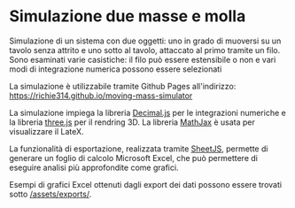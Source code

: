 # Simulazione due masse e molla
Simulazione di un sistema con due oggetti: uno in grado di muoversi su un tavolo senza attrito e uno sotto al tavolo, attaccato al primo tramite un filo.
Sono esaminati varie casistiche: il filo può essere estensibile o non e vari modi di integrazione numerica possono essere selezionati

La simulazione è utilizzabile tramite Github Pages all'indirizzo: <https://richie314.github.io/moving-mass-simulator>

La simulazione impiega la libreria [Decimal.js](https://github.com/MikeMcl/decimal.js) per le integrazioni numeriche e la libreria
[three.js](https://github.com/mrdoob/three.js/) per il rendring 3D. 
La libreria [MathJax](https://github.com/mathjax/MathJax) è usata per visualizzare il LateX.

La funzionalità di esportazione, realizzata tramite [SheetJS](https://github.com/SheetJS/sheetjs), permette di generare un foglio di calcolo
Microsoft Excel, che può permettere di eseguire analisi più approfondite come grafici.

Esempi di grafici Excel ottenuti dagli export dei dati possono essere trovati sotto [/assets/exports/](./assets/exports/).